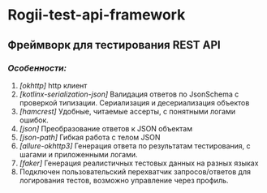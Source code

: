 # Rogii-test-api-framework
## Фреймворк для тестирования REST API

### *Особенности:*

1. *[okhttp]* http клиент
2. *[kotlinx-serialization-json]* Валидация ответов по JsonSchema с проверкой типизации. Сериализация и десериализация объектов
3. *[hamcrest]* Удобные, читаемые ассерты, с понятными логами ошибок.
4. *[json]* Преобразование ответов к JSON объектам
5. *[json-path]* Гибкая работа с телом JSON 
6. *[allure-okhttp3]* Генерация ответа по результатам тестирования, с шагами и приложенными логами.
7. *[faker]* Генерация реалистичных тестовых данных на разных языках
8. Подключен пользовательский перехватчик запросов/ответов для логирования тестов, возможно управление через профиль.



